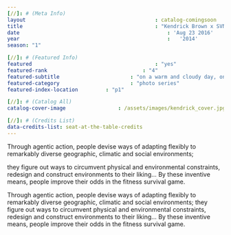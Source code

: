 ```yaml
---
[//]: # (Meta Info)
layout 											: catalog-comingsoon
title 											: "Kendrick Brown x SVNCRWNS"
date 												: 'Aug 23 2016'
year 												:	'2014'
season: "1"

[//]: # (Featured Info)
featured 										: "yes"
featured-rank								: "4"
featured-subtitle						: "on a warm and cloudy day, one day before rain poured from the clouds"
featured-category						: "photo series"
featured-index-location			: "p1"

[//]: # (Catalog All)
catalog-cover-image					: /assets/images/kendrick_cover.jpg

[//]: # (Credits List)
data-credits-list: seat-at-the-table-credits
---
```



Through agentic action, people devise ways of adapting flexibly to remarkably diverse geographic, climatic and social environments; 


they figure out ways to circumvent physical and environmental constraints, redesign and construct environments to their liking… By these inventive means, people improve their odds in the fitness survival game.  

Through agentic action, people devise ways of adapting flexibly to remarkably diverse geographic, climatic and social environments; they figure out ways to circumvent physical and environmental constraints, redesign and construct environments to their liking… By these inventive means, people improve their odds in the fitness survival game.